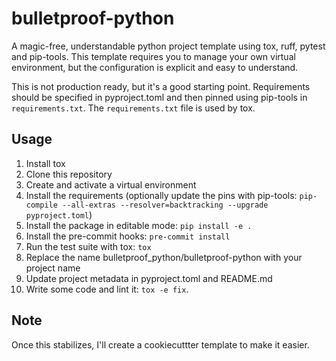 # bulletproof-python

A magic-free, understandable python project template using tox, ruff, pytest and
pip-tools. This template requires you to manage your own virtual environment,
but the configuration is explicit and easy to understand.

This is not production ready, but it's a good starting point. Requirements
should be specified in pyproject.toml and then pinned using pip-tools in
`requirements.txt`. The `requirements.txt` file is used by tox.

## Usage

1. Install tox
1. Clone this repository
1. Create and activate a virtual environment
1. Install the requirements (optionally update the pins with pip-tools:
   `pip-compile --all-extras --resolver=backtracking --upgrade pyproject.toml`)
1. Install the package in editable mode: `pip install -e .`
1. Install the pre-commit hooks: `pre-commit install`
1. Run the test suite with tox: `tox`
1. Replace the name bulletproof_python/bulletproof-python with your project name
1. Update project metadata in pyproject.toml and README.md
1. Write some code and lint it: `tox -e fix`.

## Note

Once this stabilizes, I'll create a cookiecuttter template to make it easier.
